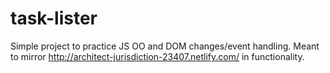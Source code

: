 # task-lister

Simple project to practice JS OO and DOM changes/event handling. Meant to mirror http://architect-jurisdiction-23407.netlify.com/ in functionality.